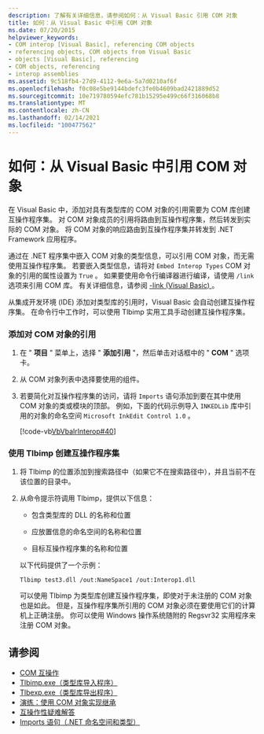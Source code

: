 ```yaml
---
description: 了解有关详细信息，请参阅如何：从 Visual Basic 引用 COM 对象
title: 如何：从 Visual Basic 中引用 COM 对象
ms.date: 07/20/2015
helpviewer_keywords:
- COM interop [Visual Basic], referencing COM objects
- referencing objects, COM objects from Visual Basic
- objects [Visual Basic], referencing
- COM objects, referencing
- interop assemblies
ms.assetid: 9c518fb4-27d9-4112-9e6a-5a7d0210af6f
ms.openlocfilehash: f0c08e5be9144bdefc3fe0b4609bad2421889d52
ms.sourcegitcommit: 10e719780594efc781b15295e499c66f316068b8
ms.translationtype: MT
ms.contentlocale: zh-CN
ms.lasthandoff: 02/14/2021
ms.locfileid: "100477562"
---
```

# <a name="how-to-reference-com-objects-from-visual-basic"></a>如何：从 Visual Basic 中引用 COM 对象

在 Visual Basic 中，添加对具有类型库的 COM 对象的引用需要为 COM 库创建互操作程序集。 对 COM 对象成员的引用将路由到互操作程序集，然后转发到实际的 COM 对象。 将 COM 对象的响应路由到互操作程序集并转发到 .NET Framework 应用程序。  
  
 通过在 .NET 程序集中嵌入 COM 对象的类型信息，可以引用 COM 对象，而无需使用互操作程序集。 若要嵌入类型信息，请将对 `Embed Interop Types` COM 对象的引用的属性设置为 `True` 。 如果要使用命令行编译器进行编译，请使用 `/link` 选项来引用 COM 库。 有关详细信息，请参阅 [-link (Visual Basic) ](../../reference/command-line-compiler/link.md)。  
  
 从集成开发环境 (IDE) 添加对类型库的引用时，Visual Basic 会自动创建互操作程序集。 在命令行中工作时，可以使用 Tlbimp 实用工具手动创建互操作程序集。  
  
### <a name="to-add-references-to-com-objects"></a>添加对 COM 对象的引用  
  
1. 在 " **项目** " 菜单上，选择 " **添加引用** "，然后单击对话框中的 " **COM** " 选项卡。  
  
2. 从 COM 对象列表中选择要使用的组件。  
  
3. 若要简化对互操作程序集的访问，请将 `Imports` 语句添加到要在其中使用 COM 对象的类或模块的顶部。 例如，下面的代码示例导入 `INKEDLib` 库中引用的对象的命名空间 `Microsoft InkEdit Control 1.0` 。  
  
     [!code-vb[VbVbalrInterop#40](~/samples/snippets/visualbasic/VS_Snippets_VBCSharp/VbVbalrInterop/VB/Class1.vb#40)]  
  
### <a name="to-create-an-interop-assembly-using-tlbimp"></a>使用 Tlbimp 创建互操作程序集  
  
1. 将 Tlbimp 的位置添加到搜索路径中（如果它不在搜索路径中），并且当前不在该位置的目录中。  
  
2. 从命令提示符调用 Tlbimp，提供以下信息：  
  
    - 包含类型库的 DLL 的名称和位置  
  
    - 应放置信息的命名空间的名称和位置  
  
    - 目标互操作程序集的名称和位置  
  
     以下代码提供了一个示例：  
  
    ```console  
    Tlbimp test3.dll /out:NameSpace1 /out:Interop1.dll  
    ```  
  
     可以使用 Tlbimp 为类型库创建互操作程序集，即使对于未注册的 COM 对象也是如此。 但是，互操作程序集所引用的 COM 对象必须在要使用它们的计算机上正确注册。 你可以使用 Windows 操作系统随附的 Regsvr32 实用程序来注册 COM 对象。  
  
## <a name="see-also"></a>请参阅

- [COM 互操作](index.md)
- [Tlbimp.exe（类型库导入程序）](../../../framework/tools/tlbimp-exe-type-library-importer.md)
- [Tlbexp.exe（类型库导出程序）](../../../framework/tools/tlbexp-exe-type-library-exporter.md)
- [演练：使用 COM 对象实现继承](walkthrough-implementing-inheritance-with-com-objects.md)
- [互操作性疑难解答](troubleshooting-interoperability.md)
- [Imports 语句（.NET 命名空间和类型）](../../language-reference/statements/imports-statement-net-namespace-and-type.md)
